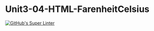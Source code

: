 # Unit3-04-HTML-FarenheitCelsius
[![GitHub's Super Linter](https://github.com/ICS2O-Programming-Kaitlin-G/Unit3-04-HTML-FarenheitCelsius/actions/workflows/main.yml/badge.svg)](https://github.com/ICS2O-Programming-Kaitlin-G/Unit3-04-HTML-FarenheitCelsius/actions)